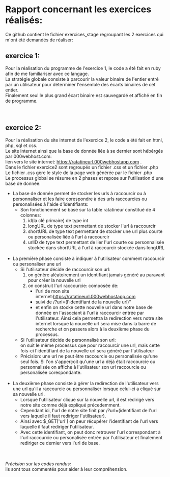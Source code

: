 # Rapport concernant les exercices réalisés:
Ce github contient le fichier exercices_stage regroupant les 2 exercices qui m'ont été demandés de réaliser:

## exercice 1:</br>
Pour la réalisation du programme de l'exercice 1, le code a été fait en ruby afin de me familiariser avec ce langage.</br>
La stratégie globale consiste à parcourir la valeur binaire de l'entier entré par un utilisateur pour déterminer l'ensemble des écarts binaires de cet entier.</br> 
Finalement seul le plus grand écart binaire est sauvegardé et affiché en fin de programme.</br></br></br>

## exercice 2:</br>
Pour la réalisation du site internet de l'exercice 2, le code a été fait en html, php, sql et css.</br>
Le site internet ainsi que la base de donnée liée à se dernier sont hébérgés par 000webhost.com:  </br>
lien vers le site internet: https://ratatineurl.000webhostapp.com .</br>
Dans le fichier exercice2 sont regroupés un fichier .css et un fichier .php</br>
Le fichier .css gère le style de la page web générée par le fichier .php</br>
Le processus global se résume en 2 phases et repose sur l'utilisation d'une base de donnée:
- La base de donnée permet de stocker les urls à raccourcir ou à personnaliser et les faire corespondre à des urls raccourcies ou personalisées à l'aide d'identifiants:</br>
  * Son fonctionement se base sur la table ratatineur constitué de 4 colonnes:</br>
    1. id(la clé primaire) de type int</br>
    2. longURL de type text permettant de stocker l'url à raccourcir</br>
    3. shortURL de type text permettant de stocker une url plus courte ou personalisée liée à l'url à raccourcir</br>
    4. urlID de type text permettant de lier l'url courte ou personnalisée stockée dans shortURL à l'url à raccourcir stockée dans longURL</br></br>
- La première phase consiste à indiquer à l'utilisateur comment raccourcir ou personaliser une url</br>
  * Si l'utilisateur décide de raccourcir son url:</br>
    1. on génère aléatoirement un identifiant jamais généré au paravant pour créer la nouvelle url</br>
    2. on construit l'url raccourcie: composée de:</br>
          - l'url de mon site internet:https://ratatineurl.000webhostapp.com</br>
          - suivi de /?url=(l'identifiant de la nouvelle url)"</br>
          - et enfin on stocke cette nouvelle url dans notre base de donnée en l'associant à l'url à raccourcir entrée par l'utilisateur.
            Ainsi cela permettra la redirection vers notre site internet lorsque la nouvelle url sera mise dans la barre de recherche et on passera alors à la deuxième phase du processus.
   * Si l'utilisateur décide de personnalisé son url:</br> 
     on suit le même processus que pour raccourcir une url, mais cette fois-ci l'identifiant de la nouvelle url sera généré par l'utilisateur</br>
   * Précision: une url ne peut être raccourcie ou personalisée qu'une seul fois. Si l'on s'apperçoit qu'une url a déjà était raccourcie ou personnalisée on affiche à l'utilisateur son url raccourcie ou personalisée corespondante. </br></br>
- La deuxième phase consiste à gérer la redirection de l'utilisateur vers une url qu'il a raccourcie ou personnaliser lorsque celui-ci a cliqué sur sa nouvelle url.</br>
   * Lorsque l'utilisateur clique sur la nouvelle url, il est redirigé vers notre site comme déjà expliqué précedemment.
   * Cependant ici, l'url de notre site finit par /?url=(identifiant de l'url vers laquelle il faut rediriger l'utilisateur).
   * Ainsi avec $_GET['url'] on peur récupérer l'identifiant de l'url vers laquelle il faut rediriger l'utilisateur.
   * Avec cette identifiant, on peut donc retrouver l'url correspondant à l'url raccourcie ou personalisée entrée par l'utilisateur et finalement rediriger ce dernier vers l'url de base. </br></br></br>
   
*Précision sur les codes rendus:*</br>
ils sont tous commentés pour aider à leur compréhension.
